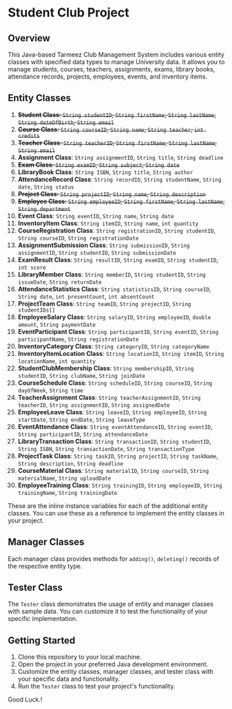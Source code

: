 # Student Club Project

## Overview

This Java-based Tarmeez Club Management System includes various entity classes with specified data types to manage University data. It allows you to manage students, courses, teachers, assignments, exams, library books, attendance records, projects, employees, events, and inventory items.

## Entity Classes

1. ~~**Student Class**: 
   `String studentID`, `String firstName`, `String lastName`, `String dateOfBirth`, `String email`~~
2. ~~**Course Class**: 
   `String courseID`, `String name`, `String teacher`, `int credits`~~
3. ~~**Teacher Class**: 
   `String teacherID`, `String firstName`, `String lastName`, `String email`~~
4. **Assignment Class**: 
   `String assignmentID`, `String title`, `String deadline`
5. ~~**Exam Class**: 
   `String examID`, `String subject`, `String date`~~
6. **LibraryBook Class**: 
   `String ISBN`, `String title`, `String author`
7. **AttendanceRecord Class**: 
   `String recordID`, `String studentName`, `String date`, `String status`
8. ~~**Project Class**: 
   `String projectID`, `String name`, `String description`~~
9. ~~**Employee Class**: 
   `String employeeID`, `String firstName`, `String lastName`, `String department`~~
10. **Event Class**: 
   `String eventID`, `String name`, `String date`
11. **InventoryItem Class**: 
   `String itemID`, `String name`, `int quantity`
12. **CourseRegistration Class**:
   `String registrationID`, `String studentID`, `String courseID`, `String registrationDate`
13. **AssignmentSubmission Class**:
   `String submissionID`, `String assignmentID`, `String studentID`, `String submissionDate`
14. **ExamResult Class**:
   `String resultID`, `String examID`, `String studentID`, `int score`
15. **LibraryMember Class**:
   `String memberID`, `String studentID`, `String issueDate`, `String returnDate`
16. **AttendanceStatistics Class**:
   `String statisticsID`, `String courseID`, `String date`, `int presentCount`, `int absentCount`
17. **ProjectTeam Class**:
   `String teamID`, `String projectID`, `String studentIDs[]`
18. **EmployeeSalary Class**:
   `String salaryID`, `String employeeID`, `double amount`, `String paymentDate`
19. **EventParticipant Class**:
   `String participantID`, `String eventID`, `String participantName`, `String registrationDate`
20. **InventoryCategory Class**:
   `String categoryID`, `String categoryName`
21. **InventoryItemLocation Class**:
   `String locationID`, `String itemID`, `String locationName`, `int quantity`
22. **StudentClubMembership Class**:
   `String membershipID`, `String studentID`, `String clubName`, `String joinDate`
23. **CourseSchedule Class**:
   `String scheduleID`, `String courseID`, `String dayOfWeek`, `String time`
24. **TeacherAssignment Class**:
   `String teacherAssignmentID`, `String teacherID`, `String assignmentID`, `String assignedDate`
25. **EmployeeLeave Class**:
   `String leaveID`, `String employeeID`, `String startDate`, `String endDate`, `String leaveType`
26. **EventAttendance Class**:
   `String eventAttendanceID`, `String eventID`, `String participantID`, `String attendanceDate`
27. **LibraryTransaction Class**:
   `String transactionID`, `String studentID`, `String ISBN`, `String transactionDate`, `String transactionType`
28. **ProjectTask Class**:
   `String taskID`, `String projectID`, `String taskName`, `String description`, `String deadline`
29. **CourseMaterial Class**:
   `String materialID`, `String courseID`, `String materialName`, `String uploadDate`
30. **EmployeeTraining Class**:
   `String trainingID`, `String employeeID`, `String trainingName`, `String trainingDate`

These are the inline instance variables for each of the additional entity classes. You can use these as a reference to implement the entity classes in your project.
## Manager Classes

Each manager class provides methods for `adding()`, `deleting()` records of the respective entity type.

## Tester Class

The `Tester` class demonstrates the usage of entity and manager classes with sample data. You can customize it to test the functionality of your specific implementation.

## Getting Started

1. Clone this repository to your local machine.
2. Open the project in your preferred Java development environment.
3. Customize the entity classes, manager classes, and tester class with your specific data and functionality.
4. Run the `Tester` class to test your project's functionality.

Good Luck.!
